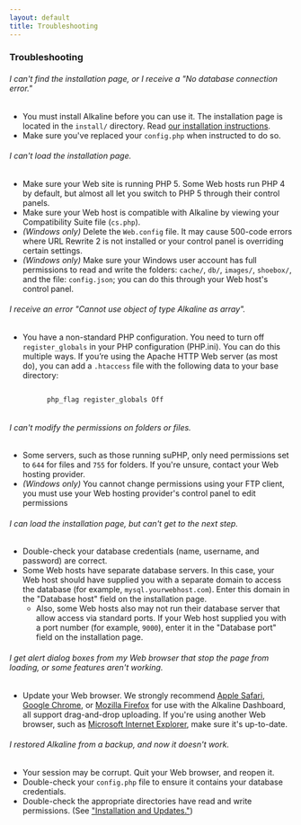 ```yaml
---
layout: default
title: Troubleshooting
---
```


### Troubleshooting

###### I can't find the installation page, or I receive a "No database connection error."

- You must install Alkaline before you can use it. The installation page is located in the `install/` directory. Read [our installation instructions](/guide/installation-and-updates/).
- Make sure you've replaced your `config.php` when instructed to do so.

###### I can't load the installation page.

- Make sure your Web site is running PHP 5. Some Web hosts run PHP 4 by default, but almost all let you switch to PHP 5 through their control panels.
- Make sure your Web host is compatible with Alkaline by viewing your Compatibility Suite file (`cs.php`).
- *(Windows only)* Delete the `Web.config` file. It may cause 500-code errors where URL Rewrite 2 is not installed or your control panel is overriding certain settings.
- *(Windows only)* Make sure your Windows user account has full permissions to read and write the folders: `cache/`, `db/`, `images/`, `shoebox/`, and the file: `config.json`; you can do this through your Web host's control panel.

###### I receive an error "Cannot use object of type Alkaline as array".

- You have a non-standard PHP configuration. You need to turn off `register_globals` in your PHP configuration (PHP.ini). You can do this multiple ways. If you&#8217;re using the Apache HTTP Web server (as most do), you can add a `.htaccess` file with the following data to your base directory:

	<pre><code><IfModule mod_php5.c>
		php_flag register_globals Off
	</IfModule></code></pre>

###### I can't modify the permissions on folders or files.

- Some servers, such as those running suPHP, only need permissions set to `644` for files and `755` for folders. If you're unsure, contact your Web hosting provider.
- *(Windows only)* You cannot change permissions using your FTP client, you must use your Web hosting provider's control panel to edit permissions

###### I can load the installation page, but can't get to the next step.

- Double-check your database credentials (name, username, and password) are correct.
- Some Web hosts have separate database servers. In this case, your Web host should have supplied you with a separate domain to access the database (for example, `mysql.yourwebhost.com`). Enter this domain in the "Database host" field on the installation page.
	- Also, some Web hosts also may not run their database server that allow access via standard ports. If your Web host supplied you with a port number (for example, `9000`), enter it in the "Database port" field on the installation page.

###### I get alert dialog boxes from my Web browser that stop the page from loading, or some features aren't working.

- Update your Web browser. We strongly recommend [Apple Safari](http://www.apple.com/safari/), [Google Chrome](http://www.google.com/chrome/), or [Mozilla Firefox](http://www.mozilla.com/firefox/) for use with the Alkaline Dashboard, all support drag-and-drop uploading. If you're using another Web browser, such as [Microsoft Internet Explorer](http://www.microsoft.com/ie/), make sure it's up-to-date.

###### I restored Alkaline from a backup, and now it doesn't work.

- Your session may be corrupt. Quit your Web browser, and reopen it. 
- Double-check your `config.php` file to ensure it contains your database credentials.
- Double-check the appropriate directories have read and write permissions. (See ["Installation and Updates."](/guide/installation-and-updates/))